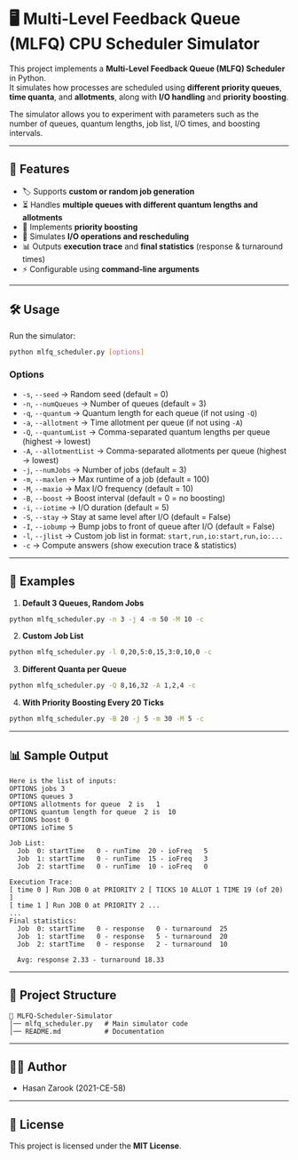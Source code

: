 # 🖥️ Multi-Level Feedback Queue (MLFQ) CPU Scheduler Simulator

This project implements a **Multi-Level Feedback Queue (MLFQ) Scheduler** in Python.  
It simulates how processes are scheduled using **different priority queues**, **time quanta**, and **allotments**, along with **I/O handling** and **priority boosting**.  

The simulator allows you to experiment with parameters such as the number of queues, quantum lengths, job list, I/O times, and boosting intervals.

---

## 🚀 Features
- 🏷️ Supports **custom or random job generation**  
- ⏳ Handles **multiple queues with different quantum lengths and allotments**  
- 🔄 Implements **priority boosting**  
- 💾 Simulates **I/O operations and rescheduling**  
- 📊 Outputs **execution trace** and **final statistics** (response & turnaround times)  
- ⚡ Configurable using **command-line arguments**  

---

## 🛠️ Usage

Run the simulator:

```bash
python mlfq_scheduler.py [options]
````

### Options

* `-s`, `--seed` → Random seed (default = 0)
* `-n`, `--numQueues` → Number of queues (default = 3)
* `-q`, `--quantum` → Quantum length for each queue (if not using `-Q`)
* `-a`, `--allotment` → Time allotment per queue (if not using `-A`)
* `-Q`, `--quantumList` → Comma-separated quantum lengths per queue (highest → lowest)
* `-A`, `--allotmentList` → Comma-separated allotments per queue (highest → lowest)
* `-j`, `--numJobs` → Number of jobs (default = 3)
* `-m`, `--maxlen` → Max runtime of a job (default = 100)
* `-M`, `--maxio` → Max I/O frequency (default = 10)
* `-B`, `--boost` → Boost interval (default = 0 = no boosting)
* `-i`, `--iotime` → I/O duration (default = 5)
* `-S`, `--stay` → Stay at same level after I/O (default = False)
* `-I`, `--iobump` → Bump jobs to front of queue after I/O (default = False)
* `-l`, `--jlist` → Custom job list in format: `start,run,io:start,run,io:...`
* `-c` → Compute answers (show execution trace & statistics)

---

## 🧪 Examples

1. **Default 3 Queues, Random Jobs**

```bash
python mlfq_scheduler.py -n 3 -j 4 -m 50 -M 10 -c
```

2. **Custom Job List**

```bash
python mlfq_scheduler.py -l 0,20,5:0,15,3:0,10,0 -c
```

3. **Different Quanta per Queue**

```bash
python mlfq_scheduler.py -Q 8,16,32 -A 1,2,4 -c
```

4. **With Priority Boosting Every 20 Ticks**

```bash
python mlfq_scheduler.py -B 20 -j 5 -m 30 -M 5 -c
```

---

## 📊 Sample Output

```
Here is the list of inputs:
OPTIONS jobs 3
OPTIONS queues 3
OPTIONS allotments for queue  2 is   1
OPTIONS quantum length for queue  2 is  10
OPTIONS boost 0
OPTIONS ioTime 5

Job List:
  Job  0: startTime   0 - runTime  20 - ioFreq   5
  Job  1: startTime   0 - runTime  15 - ioFreq   3
  Job  2: startTime   0 - runTime  10 - ioFreq   0

Execution Trace:
[ time 0 ] Run JOB 0 at PRIORITY 2 [ TICKS 10 ALLOT 1 TIME 19 (of 20) ]
[ time 1 ] Run JOB 0 at PRIORITY 2 ...
...
Final statistics:
  Job  0: startTime   0 - response   0 - turnaround  25
  Job  1: startTime   0 - response   5 - turnaround  20
  Job  2: startTime   0 - response   2 - turnaround  10

  Avg: response 2.33 - turnaround 18.33
```

---

## 📂 Project Structure

```
📁 MLFQ-Scheduler-Simulator
│── mlfq_scheduler.py   # Main simulator code
│── README.md           # Documentation
```

---

## 👨‍💻 Author

* Hasan Zarook (2021-CE-58)

---

## 📜 License

This project is licensed under the **MIT License**.

```


